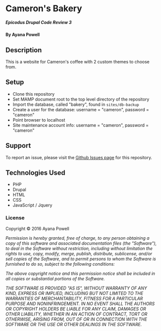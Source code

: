 # Cameron's Bakery

##### Epicodus Drupal Code Review 3

#### By Ayana Powell

## Description

This is a website for Cameron's coffee with 2 custom themes to choose from.

## Setup

* Clone this repository
* Set MAMP document root to the top level directory of the repository
* Import the database, called "bakery", found in `sites/db-backup`
* Create a user for the database: username = "cameron", password = "cameron"
* Point browser to localhost
* Site maintenance account info: username = "cameron", password = "cameron"

## Support

To report an issue, please visit the [Github Issues page](https://github.com/ayanapowell1/cameron_bakery/issues) for this repository.

## Technologies Used

* PHP
* Drupal
* HTML
* CSS
* JavaScript / Jquery

### License

Copyright &copy; 2016 Ayana Powell

_Permission is hereby granted, free of charge, to any person obtaining a copy of this software and associated documentation files (the "Software"), to deal in the Software without restriction, including without limitation the rights to use, copy, modify, merge, publish, distribute, sublicense, and/or sell copies of the Software, and to permit persons to whom the Software is furnished to do so, subject to the following conditions:_

_The above copyright notice and this permission notice shall be included in all copies or substantial portions of the Software._

_THE SOFTWARE IS PROVIDED "AS IS", WITHOUT WARRANTY OF ANY KIND, EXPRESS OR IMPLIED, INCLUDING BUT NOT LIMITED TO THE WARRANTIES OF MERCHANTABILITY, FITNESS FOR A PARTICULAR PURPOSE AND NONINFRINGEMENT. IN NO EVENT SHALL THE AUTHORS OR COPYRIGHT HOLDERS BE LIABLE FOR ANY CLAIM, DAMAGES OR OTHER LIABILITY, WHETHER IN AN ACTION OF CONTRACT, TORT OR OTHERWISE, ARISING FROM, OUT OF OR IN CONNECTION WITH THE SOFTWARE OR THE USE OR OTHER DEALINGS IN THE SOFTWARE._
